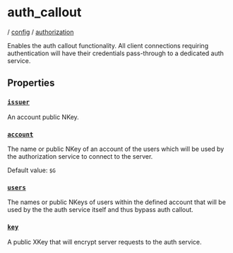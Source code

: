 # auth_callout

/ [config](/reference/server-config/index.md) / [authorization](/reference/server-config/config/authorization/index.md) 

Enables the auth callout functionality.
All client connections requiring authentication will have
their credentials pass-through to a dedicated auth service.

## Properties

### [`issuer`](/reference/server-config/authorization/auth_callout/issuer/index.md)

An account public NKey.

### [`account`](/reference/server-config/authorization/auth_callout/account/index.md)

The name or public NKey of an account of the users which will
be used by the authorization service to connect to the server.

Default value: `$G`

### [`users`](/reference/server-config/authorization/auth_callout/users/index.md)

The names or public NKeys of users within the defined account
that will be used by the the auth service itself and thus bypass
auth callout.

### [`key`](/reference/server-config/authorization/auth_callout/key/index.md)

A public XKey that will encrypt server requests to the auth
service.

